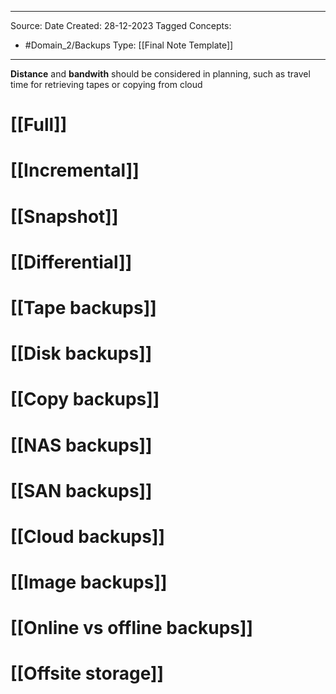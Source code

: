 - - -
Source:
Date Created:  28-12-2023
Tagged Concepts:
- #Domain_2/Backups 
Type: [[Final Note Template]]
- - - 

**Distance** and **bandwith** should be considered in planning, such as travel time for retrieving tapes or copying from cloud

# [[Full]]
# [[Incremental]]
# [[Snapshot]]
# [[Differential]]
# [[Tape backups]]
# [[Disk backups]]
# [[Copy backups]] 
# [[NAS backups]]
# [[SAN backups]]
# [[Cloud backups]]
# [[Image backups]]
# [[Online vs offline backups]]
# [[Offsite storage]]